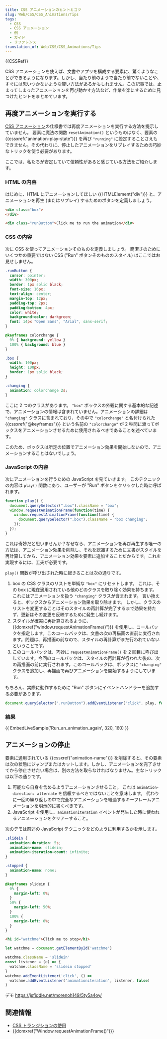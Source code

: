 ```yaml
---
title: CSS アニメーションのヒントとコツ
slug: Web/CSS/CSS_Animations/Tips
tags:
  - CSS
  - CSS アニメーション
  - 例
  - ガイド
  - リファレンス
translation_of: Web/CSS/CSS_Animations/Tips
---
```

{{CSSRef}}

CSS アニメーションを使えば、文書やアプリを構成する要素に、驚くようなことができるようになります。しかし、当たり前のようで当たり前でないことや、すぐには思いつかないような賢い方法があるかもしれません。この記事では、止まってしまったアニメーションを再び動かす方法など、作業を楽にするために見つけたヒントをまとめています。

## 再度アニメーションを実行する

[CSS アニメーション](/ja/docs/Web/CSS/CSS_Animations)の仕様書では再度アニメーションを実行する方法を提示していません。 要素に魔法の関数 `resetAnimation()` というものはなく、要素の {{cssxref("animation-play-state")}} を再び `"running"` に設定することさえもできません。その代わりに、停止したアニメーションをリプレイするための巧妙なトリックを使う必要があります。

ここでは、私たちが安定していて信頼性があると感じている方法をご紹介します。

### HTML の内容

はじめに、HTML にアニメーションしてほしい {{HTMLElement("div")}} と、アニメーションを再生 (またはリプレイ) するためのボタンを定義しましょう。

```html
<div class="box">
</div>

<div class="runButton">Click me to run the animation</div>
```

### CSS の内容

次に CSS を使ってアニメーションそのものを定義しましょう。 簡潔さのためにいくつかの重要ではない CSS ("Run" ボタンそのもののスタイル) はここではお見せしません。

```css hidden
.runButton {
  cursor: pointer;
  width: 300px;
  border: 1px solid black;
  font-size: 16px;
  text-align: center;
  margin-top: 12px;
  padding-top: 2px;
  padding-bottom: 4px;
  color: white;
  background-color: darkgreen;
  font: 14px "Open Sans", "Arial", sans-serif;
}
```

```css
@keyframes colorchange {
  0% { background: yellow }
  100% { background: blue }
}

.box {
  width: 100px;
  height: 100px;
  border: 1px solid black;
}

.changing {
  animation: colorchange 2s;
}
```

ここに 2 つのクラスがあります。 `"box"` ボックスの外観に関する基本的な記述で、アニメーションの情報は含まれていません。アニメーションの詳細は `"changing"` クラスに含まれており、その中で `"colorchange"` と名付けられた {{cssxref("@keyframes")}} という名前の `"colorchange"` が 2 秒間に渡ってボックスをアニメーションさせるために使用されるべきであることを述べています。

このため、ボックスは所定の位置でアニメーション効果を開始しないので、アニメーションすることはないでしょう。

### JavaScript の内容

次にアニメーションを行うための JavaScript を見ていきます。 このテクニックの内容は `play()` 関数にあり、ユーザーが "Run" ボタンをクリックした時に呼ばれます。

```js
function play() {
  document.querySelector(".box").className = "box";
  window.requestAnimationFrame(function(time) {
    window.requestAnimationFrame(function(time) {
      document.querySelector(".box").className = "box changing";
    });
  });
}
```

これは奇妙だと思いませんか？なぜなら、アニメーションを再び再生する唯一の方法は、アニメーション効果を削除し、それを認識するために文書がスタイルを再計算してから、アニメーション効果を要素に追加することだからです。これを実現するには、工夫が必要です。

`play()` 関数が呼び出された時に起きることは次の通りです。

1. box の CSS クラスのリストを単純な `"box"` にリセットします。 これは、その box に現在適用されている他のどのクラスを取り除く効果を持ちます。 これにはアニメーションを扱う `"changing"` クラスが含まれます。 言い換えると、ボックスからアニメーション効果を取り除きます。 しかし、クラスのリストを変更することはそのスタイルの再計算が完了するまで効果を持たず、更新はその変更を反映するために発生し続けます。
2. スタイルが確実に再計算されるように、{{domxref("window.requestAnimationFrame()")}} を使用し、コールバックを指定します。このコールバックは、文書の次の再描画の直前に実行されます。問題は、再描画の前なので、スタイルの再計算がまだ行われていないということです。
3. このコールバックは、巧妙に `requestAnimationFrame()` を 2 回目に呼び出しています。今回のコールバックは、スタイルの再計算が行われた後の、次の再描画の前に実行されます。このコールバックは、ボックスに `"changing"` クラスを追加し、再描画で再びアニメーションを開始するようにしています。

もちろん、実際に動作するために "Run" ボタンにイベントハンドラーを追加する必要があります。

```js
document.querySelector(".runButton").addEventListener("click", play, false);
```

### 結果

{{ EmbedLiveSample('Run_an_animation_again', 320, 160) }}

## アニメーションの停止

要素に適用されている {{cssxref("animation-name")}} を削除すると、その要素は次の状態にジャンプまたはカットします。しかし、アニメーションを完了させてから停止させたい場合は、別の方法を取らなければなりません。主なトリックは以下の通りです。

1. 可能なら自身を含めるようアニメーションさせること。 これは `animation-direction: alternate` を信頼するべきではないことを意味します。 代わりに一回の繰り返しの中で完全なアニメーションを経過するキーフレームアニメーションを明示的に書くべきです。
2. JavaScript を使用し、`animationiteration` イベントが発生した時に使われるアニメーションをクリアーすること。

次のデモは前述の JavaScript テクニックをどのように利用するかを示します。

```css
.slidein {
  animation-duration: 5s;
  animation-name: slidein;
  animation-iteration-count: infinite;
}

.stopped {
  animation-name: none;
}

@keyframes slidein {
  0% {
    margin-left: 0%;
  }
  50% {
    margin-left: 50%;
  }
  100% {
    margin-left: 0%;
  }
}
```

```html
<h1 id="watchme">Click me to stop</h1>
```

```js
let watchme = document.getElementById('watchme')

watchme.className = 'slidein'
const listener = (e) => {
  watchme.className = 'slidein stopped'
}
watchme.addEventListener('click', () =>
  watchme.addEventListener('animationiteration', listener, false)
)
```

デモ <https://jsfiddle.net/morenoh149/5ty5a4oy/>

## 関連情報

- [CSS トランジションの使用](/ja/docs/Web/CSS/CSS_Transitions/Using_CSS_transitions)
- {{domxref("Window.requestAnimationFrame()")}}

